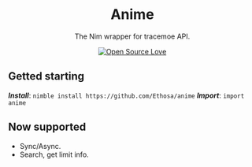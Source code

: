 <h1 align="center">Anime</h1>
<div align="center"> The Nim wrapper for tracemoe API.
  
[![Open Source Love](https://badges.frapsoft.com/os/v1/open-source.svg?v=103)](https://github.com/ellerbrock/open-source-badges/)
</div>

## Getted starting
***Install***: `nimble install https://github.com/Ethosa/anime`
***Import***: `import anime`

## Now supported
-   Sync/Async.
-   Search, get limit info.
